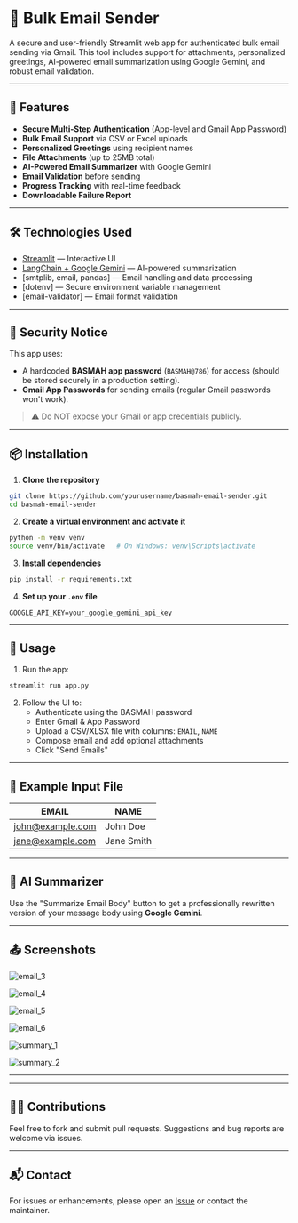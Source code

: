 # 📧 Bulk Email Sender

A secure and user-friendly Streamlit web app for authenticated bulk email sending via Gmail. This tool includes support for attachments, personalized greetings, AI-powered email summarization using Google Gemini, and robust email validation.

---

## 🚀 Features

- **Secure Multi-Step Authentication** (App-level and Gmail App Password)
- **Bulk Email Support** via CSV or Excel uploads
- **Personalized Greetings** using recipient names
- **File Attachments** (up to 25MB total)
- **AI-Powered Email Summarizer** with Google Gemini
- **Email Validation** before sending
- **Progress Tracking** with real-time feedback
- **Downloadable Failure Report**

---

## 🛠️ Technologies Used

- [Streamlit](https://streamlit.io/) — Interactive UI
- [LangChain + Google Gemini](https://python.langchain.com/docs/integrations/chat/google_generative_ai/) — AI-powered summarization
- [smtplib, email, pandas] — Email handling and data processing
- [dotenv] — Secure environment variable management
- [email-validator] — Email format validation

---

## 🔐 Security Notice

This app uses:
- A hardcoded **BASMAH app password** (`BASMAH@786`) for access (should be stored securely in a production setting).
- **Gmail App Passwords** for sending emails (regular Gmail passwords won't work).

> ⚠️ Do NOT expose your Gmail or app credentials publicly.

---

## 📦 Installation

1. **Clone the repository**

```bash
git clone https://github.com/yourusername/basmah-email-sender.git
cd basmah-email-sender
```

2. **Create a virtual environment and activate it**

```bash
python -m venv venv
source venv/bin/activate   # On Windows: venv\Scripts\activate
```

3. **Install dependencies**

```bash
pip install -r requirements.txt
```

4. **Set up your `.env` file**

```env
GOOGLE_API_KEY=your_google_gemini_api_key
```

---

## 🧪 Usage

1. Run the app:

```bash
streamlit run app.py
```

2. Follow the UI to:
   - Authenticate using the BASMAH password
   - Enter Gmail & App Password
   - Upload a CSV/XLSX file with columns: `EMAIL`, `NAME`
   - Compose email and add optional attachments
   - Click "Send Emails"

---

## 📁 Example Input File

| EMAIL              | NAME        |
|--------------------|-------------|
| john@example.com   | John Doe    |
| jane@example.com   | Jane Smith  |

---

## 🤖 AI Summarizer

Use the "Summarize Email Body" button to get a professionally rewritten version of your message body using **Google Gemini**.

---

## 📤 Screenshots



![email_3](https://github.com/user-attachments/assets/0649654b-635b-431d-ad32-e177d7ad59a9)

![email_4](https://github.com/user-attachments/assets/c83af1c6-2070-40d3-9024-50b0a6f43057)

![email_5](https://github.com/user-attachments/assets/5c71a206-aacc-4ffd-b4c4-273b31f21130)

![email_6](https://github.com/user-attachments/assets/bbc4211b-bf72-4f20-85e1-f57abb06048f)

![summary_1](https://github.com/user-attachments/assets/eca2db7d-8729-4b70-a2a9-640a29fb7109)

![summary_2](https://github.com/user-attachments/assets/9e10a05c-f520-49ad-acd4-8832a2de29fa)




---


---

## 🙋‍♀️ Contributions

Feel free to fork and submit pull requests. Suggestions and bug reports are welcome via issues.

---

## 📬 Contact

For issues or enhancements, please open an [Issue](https://github.com/yourusername/basmah-email-sender/issues) or contact the maintainer.
